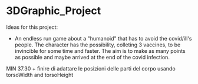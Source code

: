 # 3DGraphic_Project
Ideas for this project:

- An endless run game about a "humanoid" that has to avoid the covid/ill's people.
  The character has the possibility, colleting 3 vaccines, to be invincible for some time and faster.
  The aim is to make as many points as possible and maybe arrived at the end of the covid infection. 


MIN 37.30  + finire di adattare le posizioni delle parti del corpo usando torsoWidth and torsoHeight